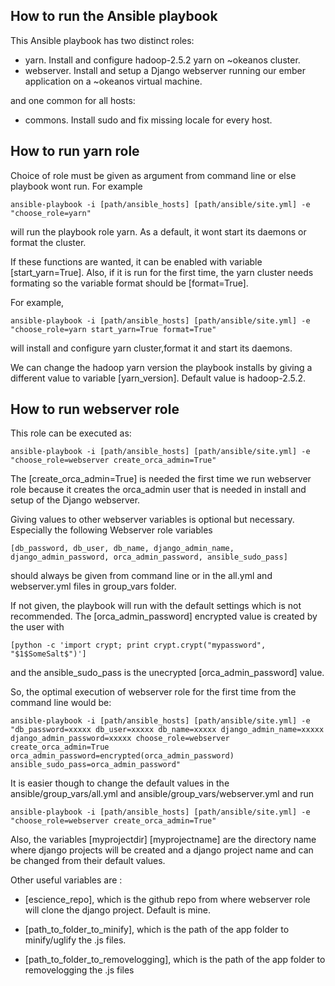 How to run the Ansible playbook
---

This Ansible playbook has two distinct roles: 
 - yarn. Install and configure hadoop-2.5.2 yarn on ~okeanos cluster.
 - webserver. Install and setup a Django webserver running our ember application on a ~okeanos virtual machine.

and one common for all hosts:
 - commons. Install sudo and fix missing locale for every host.

How to run yarn role
--
Choice of role must be given as argument from command line or else playbook wont run. For example

    ansible-playbook -i [path/ansible_hosts] [path/ansible/site.yml] -e "choose_role=yarn"

will run the playbook role yarn. As a default, it wont start its daemons or format the cluster.

If these functions are wanted, it can be enabled with variable [start_yarn=True]. Also, if it is run
for the first time, the yarn cluster needs formating so the variable format should be  [format=True].

For example, 

    ansible-playbook -i [path/ansible_hosts] [path/ansible/site.yml] -e "choose_role=yarn start_yarn=True format=True"
will install and configure yarn cluster,format it and start its daemons.

We can change the hadoop yarn version the playbook installs
by giving a different value to variable [yarn_version]. Default value is hadoop-2.5.2.

How to run webserver role
--

This role can be executed as:

    ansible-playbook -i [path/ansible_hosts] [path/ansible/site.yml] -e "choose_role=webserver create_orca_admin=True"

The [create_orca_admin=True] is needed the first time we run webserver role because it creates the orca_admin user that is needed in
install and setup of the Django webserver.

Giving values to other webserver variables is optional but necessary. Especially the following Webserver role variables 

    [db_password, db_user, db_name, django_admin_name, django_admin_password, orca_admin_password, ansible_sudo_pass] 
    
should always be given from command line or in the all.yml and webserver.yml files in group_vars folder. 

If not given, the playbook will run with the default settings which is not recommended.
The [orca_admin_password] encrypted value is created by the user with 

    [python -c 'import crypt; print crypt.crypt("mypassword", "$1$SomeSalt$")'] 

and the ansible_sudo_pass is the unecrypted [orca_admin_password] value.

So, the optimal execution of webserver role for the first time from the command line would be:

    ansible-playbook -i [path/ansible_hosts] [path/ansible/site.yml] -e "db_password=xxxxx db_user=xxxxx db_name=xxxxx django_admin_name=xxxxx django_admin_password=xxxxx choose_role=webserver create_orca_admin=True orca_admin_password=encrypted(orca_admin_password) ansible_sudo_pass=orca_admin_password"

It is easier though to change the default values in the ansible/group_vars/all.yml and ansible/group_vars/webserver.yml and run 

    ansible-playbook -i [path/ansible_hosts] [path/ansible/site.yml] -e "choose_role=webserver create_orca_admin=True"

Also, the variables [myprojectdir] [myprojectname] are the directory name where django projects will be created and a django project name and can be changed from their default values.

Other useful variables are :
 - [escience_repo], which is the github repo from where webserver role will clone the django project. Default is mine.

- [path_to_folder_to_minify], which is the path of the app folder to minify/uglify the .js files.

- [path_to_folder_to_removelogging], which is the path of the app folder to removelogging the .js files





